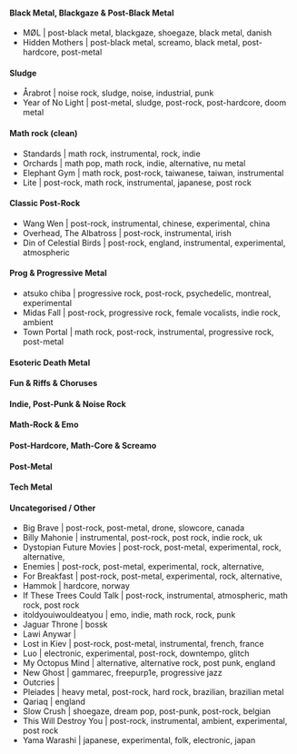 #### Black Metal, Blackgaze & Post-Black Metal
* MØL | post-black metal, blackgaze, shoegaze, black metal, danish
* Hidden Mothers | post-black metal, screamo, black metal, post-hardcore, post-metal

#### Sludge
* Årabrot | noise rock, sludge, noise, industrial, punk
* Year of No Light | post-metal, sludge, post-rock, post-hardcore, doom metal

#### Math rock (clean)
* Standards | math rock, instrumental, rock, indie
* Orchards | math pop, math rock, indie, alternative, nu metal
* Elephant Gym | math rock, post-rock, taiwanese, taiwan, instrumental
* Lite | post-rock, math rock, instrumental, japanese, post rock

#### Classic Post-Rock
* Wang Wen | post-rock, instrumental, chinese, experimental, china
* Overhead, The Albatross | post-rock, instrumental, irish
* Din of Celestial Birds | post-rock, england, instrumental, experimental, atmospheric

#### Prog & Progressive Metal
* atsuko chiba | progressive rock, post-rock, psychedelic, montreal, experimental
* Midas Fall | post-rock, progressive rock, female vocalists, indie rock, ambient
* Town Portal | math rock, post-rock, instrumental, progressive rock, post-metal


#### Esoteric Death Metal
#### Fun & Riffs & Choruses
#### Indie, Post-Punk & Noise Rock
#### Math-Rock & Εmo
#### Post-Hardcore, Math-Core & Screamo
#### Post-Metal

#### Tech Metal
#### Uncategorised / Other

* Big Brave | post-rock, post-metal, drone, slowcore, canada
* Billy Mahonie | instrumental, post-rock, post rock, indie rock, uk
* Dystopian Future Movies | post-rock, post-metal, experimental, rock, alternative, 
* Enemies | post-rock, post-metal, experimental, rock, alternative, 
* For Breakfast | post-rock, post-metal, experimental, rock, alternative, 
* Hammok | hardcore, norway
* If These Trees Could Talk | post-rock, instrumental, atmospheric, math rock, post rock
* itoldyouiwouldeatyou | emo, indie, math rock, rock, punk
* Jaguar Throne | bossk
* Lawi Anywar | 
* Lost in Kiev | post-rock, post-metal, instrumental, french, france
* Luo | electronic, experimental, post-rock, downtempo, glitch
* My Octopus Mind | alternative, alternative rock, post punk, england
* New Ghost | gammarec, freepurp1e, progressive jazz
* Outcries | 
* Pleiades | heavy metal, post-rock, hard rock, brazilian, brazilian metal
* Qariaq | england
* Slow Crush | shoegaze, dream pop, post-punk, post-rock, belgian
* This Will Destroy You | post-rock, instrumental, ambient, experimental, post rock
* Yama Warashi | japanese, experimental, folk, electronic, japan
